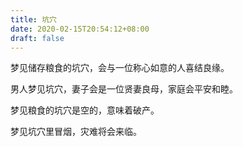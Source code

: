 ```yaml
---
title: 坑穴
date: 2020-02-15T20:54:12+08:00
draft: false
---
```


梦见储存粮食的坑穴，会与一位称心如意的人喜结良缘。

男人梦见坑穴，妻子会是一位贤妻良母，家庭会平安和睦。

梦见粮食的坑穴是空的，意味着破产。

梦见坑穴里冒烟，灾难将会来临。